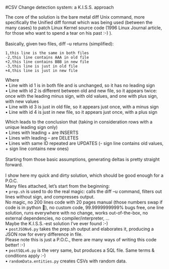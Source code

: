 #CSV Change detection system: a K.I.S.S. approach

The core of the solution is the bare metal diff Unix command, more specifically the Unified diff format which was being used (between the many cases) to patch Linux Kernel source code (1996 Linux Journal article, for those who want to spend a tear on his past :-) ).<br>
<br>
Basically, given two files, diff –u returns (simplified):<br>
```
1,this line is the same in both files
-2,this line contains AAA in old file
+2,this line contains BBB in new file
-3,this line is just in old file
+4,this line is just in new file
```

Where<br>
•	Line with id 1 is in both file and is unchanged, so it has no leading sign<br>
•	Line with id 2 is different between old and new file, so it appears twice: once with the leading minus sign, with old values, and one with plus sign, with new values<br>
•	Line with id 3 is just in old file, so it appears just once, with a minus sign<br>
•	Line with id 4 is just in new file, so it appears just once, with a plus sign<br>

Which leads to the conclusion that (taking in consideration rows with a unique leading sign only)<br>
•	Lines with leading + are INSERTS<br>
•	Lines with leading – are DELETES<br>
•	Lines with same ID repeated are UPDATES (- sign line contains old values, + sign line contains new ones)<br>
<br>
Starting from those basic assumptions, generating deltas is pretty straight forward.<br>
<br>
I show here my quick and dirty solution, which should be good enough for a P.O.C.<br>
Many files attached, let’s start from the beginning:<br>
•	```prep.sh``` is used to do the real magic: calls the diff –u command, filters out lines without sign, and compresses output.<br>
No magic, no 200 lines code with 20 pages manual (those numbers swap if code is in python ), no custom code, 99.9999999999% bugs free,  one line solution, runs everywhere with no change, works out-of-the-box, no external dependencies, no compiler/interpreter, …<br>
Maybe the K.I.S.S.-est solution I’ve ever found :-)<br>
•	```postJSONv6.py``` takes the prep.sh output and elaborates it, producing a JSON row for every difference in file.<br>
Please note this is just a P.O.C., there are many ways of writing this code better! :-)<br>
•	```postSQLv6.py``` is the very same, but produces a SQL file. Same terms & conditions apply :-)<br>
•	```randomData.entities.py``` creates CSVs with random data.<br>

